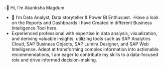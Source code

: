 -👋 Hi, I’m Akanksha Magdum
- 👀 I’m Data Analyst, Data storyteller & Power BI Enthusiast.
-Have a look on the Reports and Dashboards I have Created in different Business Inteliigence Tool here.
- Experienced professional with expertise in data analysis, visualization, and deriving valuable insights, utilizing tools such as SAP Analytics Cloud, SAP Business Objects, 
 SAP Lumira Designer, and SAP Web Intelligence. Adept at transforming complex information into actionable recommendations, I am eager to contribute my skills to a data-focused 
 role and drive informed decision-making.


<!---
Akankshamagdum/Akankshamagdum is a ✨ special ✨ repository because its `README.md` (this file) appears on your GitHub profile.
You can click the Preview link to take a look at your changes.
--->

